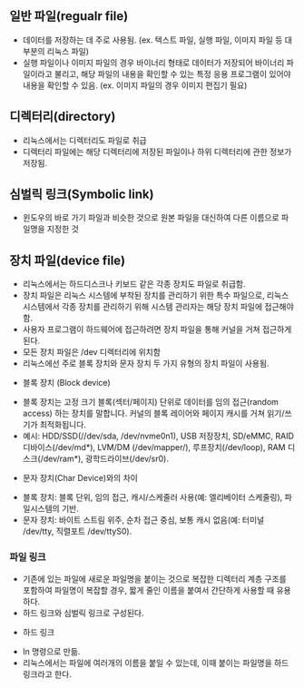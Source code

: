 ## 일반 파일(regualr file)

- 데이터를 저장하는 데 주로 사용됨. (ex. 텍스트 파일, 실행 파일, 이미지 파일 등 대부분의 리눅스 파일)
- 실행 파일이나 이미지 파일의 경우 바이너리 형태로 데이터가 저장되어 바이너리 파일이라고 불리고, 해당 파일의 내용을 확인할 수 있는 특정 응용 프로그램이 있어야 내용을 확인할 수 있음. (ex. 이미지 파일의 경우 이미지 편집기 필요)

## 디렉터리(directory)

- 리눅스에서는 디렉터리도 파일로 취급
- 디렉터리 파일에는 해당 디렉터리에 저장된 파일이나 하위 디렉터리에 관한 정보가 저장됨.

## 심벌릭 링크(Symbolic link)

- 윈도우의 바로 가기 파일과 비슷한 것으로 원본 파일을 대신하여 다른 이름으로 파일명을 지정한 것

## 장치 파일(device file)

- 리눅스에서는 하드디스크나 키보드 같은 각종 장치도 파일로 취급함.
- 장치 파일은 리눅스 시스템에 부착된 장치를 관리하기 위한 특수 파일으로, 리눅스 시스템에서 각종 장치를 관리하기 위해 시스템 관리자는 해당 장치 파일에 접근해야 함. 
- 사용자 프로그램이 하드웨어에 접근하려면 장치 파일을 통해 커널을 거쳐 접근하게 된다. 
- 모든 장치 파일은 /dev 디렉터리에 위치함
- 리눅스에선 주로 블록 장치와 문자 장치 두 가지 유형의 장치 파일이 사용됨.

* 블록 장치 (Block device)
- 블록 장치는 고정 크기 블록(섹터/페이지) 단위로 데이터를 임의 접근(random access) 하는 장치를 말합니다. 커널의 블록 레이어와 페이지 캐시를 거쳐 읽기/쓰기가 최적화됩니다.
- 예시: HDD/SSD(//dev/sda, /dev/nvme0n1), USB 저장장치, SD/eMMC, RAID 디바이스(/dev/md*), LVM/DM (/dev/mapper/), 루프장치(/dev/loop), RAM 디스크(/dev/ram*), 광학드라이브(/dev/sr0).

* 문자 장치(Char Device)와의 차이
- 블록 장치: 블록 단위, 임의 접근, 캐시/스케줄러 사용(예: 엘리베이터 스케줄링), 파일시스템의 기반.
- 문자 장치: 바이트 스트림 위주, 순차 접근 중심, 보통 캐시 없음(예: 터미널 /dev/tty, 직렬포트 /dev/ttyS0).

### 파일 링크

- 기존에 있는 파일에 새로운 파일명을 붙이는 것으로 복잡한 디렉터리 계층 구조를 포함하여 파일명이 복잡할 경우, 짧게 줄인 이름을 붙여서 간단하게 사용할 때 유용하다.
- 하드 링크와 심벌릭 링크로 구성된다.

* 하드 링크
- ln 명령으로 만듦.
- 리눅스에서는 파일에 여러개의 이름을 붙일 수 있는데, 이때 붙이는 파일명을 하드 링크라고 한다.